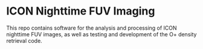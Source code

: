 # ICON Nighttime FUV Imaging 

This repo contains software for the analysis and processing of ICON nighttime FUV images, as well as testing and development of the O+ density retrieval code.
